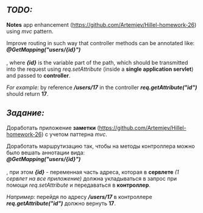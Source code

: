 ***TODO:***
-----------------------------
**Notes**  app enhancement (https://github.com/Artemjev/Hillel-homework-26) using *mvc* pattern.

Improve routing in such way that controller methods can be annotated like: <br/>
    ***@GetMapping("users/{id}")*** <br/><br/>
, where ***{id}*** is the variable part of the path, which should be transmitted into the request using *req.setAttribute* (inside a **single application servlet**) 
and passed to **controller**.

*For example:* by reference ***/users/17*** in the controller ***req.getAttribute("id")*** should return **17**.
 
 
***Задание:***
-----------------------------
Доработать приложение **заметки** (https://github.com/Artemjev/Hillel-homework-26) с учетом паттерна *mvc*.


Доработать маршрутизацию так, чтобы на методы контроллера можно было вешать аннотации вида: <br/>
   ***@GetMapping("users/{id}")*** <br/><br/>
, при этом ***{id}*** - переменная часть адреса, которая в **сервлете** *(1 сервлет на все приложение)* должна укладываться в запрос при помощи *req.setAttribute* 
и передаваться в **контроллер**. 

*Например:* перейдя по адресу ***/users/17*** в контроллере ***req.getAttribute("id")*** должно вернуть **17**.


 
